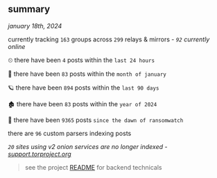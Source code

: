 
## summary
_january 18th, 2024_

currently tracking `163` groups across `299` relays & mirrors - _`92` currently online_

⏲ there have been `4` posts within the `last 24 hours`

🦈 there have been `83` posts within the `month of january`

🪐 there have been `894` posts within the `last 90 days`

🏚 there have been `83` posts within the `year of 2024`

🦕 there have been `9365` posts `since the dawn of ransomwatch`

there are `96` custom parsers indexing posts

_`20` sites using v2 onion services are no longer indexed - [support.torproject.org](https://support.torproject.org/onionservices/v2-deprecation/)_

> see the project [README](https://github.com/joshhighet/ransomwatch#ransomwatch--) for backend technicals
